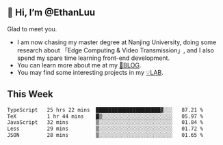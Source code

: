 ## 👋 Hi, I’m @EthanLuu

Glad to meet you.

- I am now chasing my master degree at Nanjing University, doing some research about 「Edge Computing & Video Transmission」, and I also spend my spare time learning front-end development.
- You can learn more about me at my [📝BLOG](https://blog.ethanloo.cn).
- You may find some interesting projects in my [💡LAB](https://lab.ethanloo.cn).

## This Week
<!--START_SECTION:waka-->

```txt
TypeScript   25 hrs 22 mins  █████████████████████▓░░░   87.21 %
TeX          1 hr 44 mins    █▒░░░░░░░░░░░░░░░░░░░░░░░   05.97 %
JavaScript   32 mins         ▒░░░░░░░░░░░░░░░░░░░░░░░░   01.84 %
Less         29 mins         ▒░░░░░░░░░░░░░░░░░░░░░░░░   01.72 %
JSON         28 mins         ▒░░░░░░░░░░░░░░░░░░░░░░░░   01.65 %
```

<!--END_SECTION:waka-->
